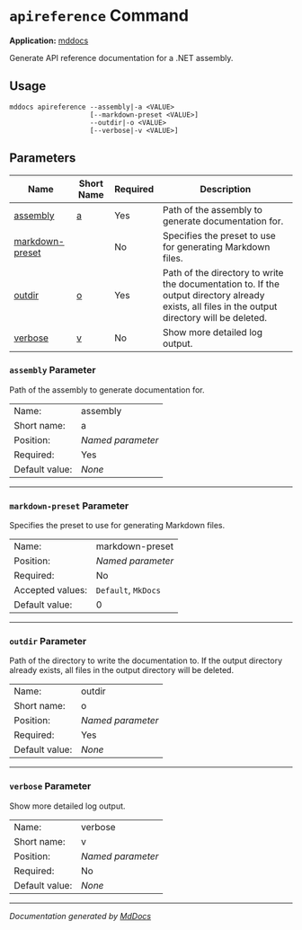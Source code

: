 # `apireference` Command

**Application:** [mddocs](../index.md)

Generate API reference documentation for a .NET assembly.

## Usage

```
mddocs apireference --assembly|-a <VALUE>
                    [--markdown-preset <VALUE>]
                    --outdir|-o <VALUE>
                    [--verbose|-v <VALUE>]
```

## Parameters

| Name                                          | Short Name               | Required | Description                                                                                                                                     |
| --------------------------------------------- | ------------------------ | -------- | ----------------------------------------------------------------------------------------------------------------------------------------------- |
| [assembly](#assembly-parameter)               | [a](#assembly-parameter) | Yes      | Path of the assembly to generate documentation for.                                                                                             |
| [markdown\-preset](#markdownpreset-parameter) |                          | No       | Specifies the preset to use for generating Markdown files.                                                                                      |
| [outdir](#outdir-parameter)                   | [o](#outdir-parameter)   | Yes      | Path of the directory to write the documentation to. If the output directory already exists, all files in the output directory will be deleted. |
| [verbose](#verbose-parameter)                 | [v](#verbose-parameter)  | No       | Show more detailed log output.                                                                                                                  |

### `assembly` Parameter

Path of the assembly to generate documentation for.

|                |                   |
| -------------- | ----------------- |
| Name:          | assembly          |
| Short name:    | a                 |
| Position:      | *Named parameter* |
| Required:      | Yes               |
| Default value: | *None*            |

___

### `markdown-preset` Parameter

Specifies the preset to use for generating Markdown files.

|                  |                     |
| ---------------- | ------------------- |
| Name:            | markdown\-preset    |
| Position:        | *Named parameter*   |
| Required:        | No                  |
| Accepted values: | `Default`, `MkDocs` |
| Default value:   | 0                   |

___

### `outdir` Parameter

Path of the directory to write the documentation to. If the output directory already exists, all files in the output directory will be deleted.

|                |                   |
| -------------- | ----------------- |
| Name:          | outdir            |
| Short name:    | o                 |
| Position:      | *Named parameter* |
| Required:      | Yes               |
| Default value: | *None*            |

___

### `verbose` Parameter

Show more detailed log output.

|                |                   |
| -------------- | ----------------- |
| Name:          | verbose           |
| Short name:    | v                 |
| Position:      | *Named parameter* |
| Required:      | No                |
| Default value: | *None*            |

___

*Documentation generated by [MdDocs](https://github.com/ap0llo/mddocs)*

